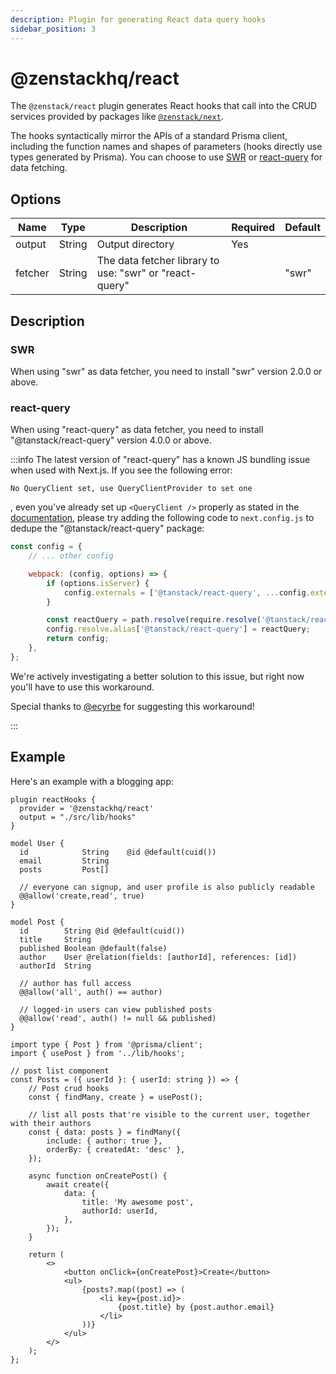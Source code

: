 ```yaml
---
description: Plugin for generating React data query hooks
sidebar_position: 3
---
```


# @zenstackhq/react

The `@zenstack/react` plugin generates React hooks that call into the CRUD services provided by packages like [`@zenstack/next`](/docs/reference/server-adapters/next).

The hooks syntactically mirror the APIs of a standard Prisma client, including the function names and shapes of parameters (hooks directly use types generated by Prisma). You can choose to use [SWR](https://swr.vercel.app/) or [react-query](https://tanstack.com/query/latest/) for data fetching.

## Options

| Name    | Type   | Description                                             | Required | Default |
| ------- | ------ | ------------------------------------------------------- | -------- | ------- |
| output  | String | Output directory                                        | Yes      |         |
| fetcher | String | The data fetcher library to use: "swr" or "react-query" |          | "swr"   |

## Description

### SWR

When using "swr" as data fetcher, you need to install "swr" version 2.0.0 or above.

### react-query

When using "react-query" as data fetcher, you need to install "@tanstack/react-query" version 4.0.0 or above.

:::info
The latest version of "react-query" has a known JS bundling issue when used with Next.js. If you see the following error:

```
No QueryClient set, use QueryClientProvider to set one
```

, even you've already set up `<QueryClient />` properly as stated in the [documentation](https://tanstack.com/query/latest/docs/react/quick-start), please try adding the following code to `next.config.js` to dedupe the "@tanstack/react-query" package:

```js
const config = {
    // ... other config

    webpack: (config, options) => {
        if (options.isServer) {
            config.externals = ['@tanstack/react-query', ...config.externals];
        }

        const reactQuery = path.resolve(require.resolve('@tanstack/react-query'));
        config.resolve.alias['@tanstack/react-query'] = reactQuery;
        return config;
    },
};
```

We're actively investigating a better solution to this issue, but right now you'll have to use this workaround.

Special thanks to [@ecyrbe](https://github.com/ecyrbe) for suggesting this workaround!

:::

## Example

Here's an example with a blogging app:

```prisma title='/schema.zmodel'
plugin reactHooks {
  provider = '@zenstackhq/react'
  output = "./src/lib/hooks"
}

model User {
  id            String    @id @default(cuid())
  email         String
  posts         Post[]

  // everyone can signup, and user profile is also publicly readable
  @@allow('create,read', true)
}

model Post {
  id        String @id @default(cuid())
  title     String
  published Boolean @default(false)
  author    User @relation(fields: [authorId], references: [id])
  authorId  String

  // author has full access
  @@allow('all', auth() == author)

  // logged-in users can view published posts
  @@allow('read', auth() != null && published)
}
```

```tsx title='/src/components/posts.tsx'
import type { Post } from '@prisma/client';
import { usePost } from '../lib/hooks';

// post list component
const Posts = ({ userId }: { userId: string }) => {
    // Post crud hooks
    const { findMany, create } = usePost();

    // list all posts that're visible to the current user, together with their authors
    const { data: posts } = findMany({
        include: { author: true },
        orderBy: { createdAt: 'desc' },
    });

    async function onCreatePost() {
        await create({
            data: {
                title: 'My awesome post',
                authorId: userId,
            },
        });
    }

    return (
        <>
            <button onClick={onCreatePost}>Create</button>
            <ul>
                {posts?.map((post) => (
                    <li key={post.id}>
                        {post.title} by {post.author.email}
                    </li>
                ))}
            </ul>
        </>
    );
};
```
